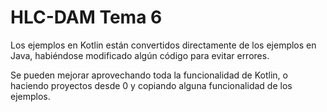 # HLC-DAM Tema 6
Los ejemplos en Kotlin están convertidos directamente de los ejemplos en Java, habiéndose modificado algún código para evitar errores.

Se pueden mejorar aprovechando toda la funcionalidad de Kotlin, o haciendo proyectos desde 0 y copiando alguna funcionalidad de los ejemplos.
